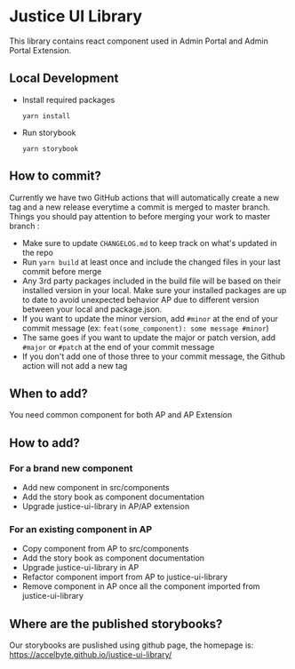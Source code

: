 # Justice UI Library
This library contains react component used in Admin Portal and Admin Portal Extension.

## Local Development

- Install required packages
    ```shell
    yarn install
    ```
- Run storybook
    ```shell
    yarn storybook
    ```

## How to commit?
Currently we have two GitHub actions that will automatically create a new tag and a new release everytime a commit is merged to master branch. 
Things you should pay attention to before merging your work to master branch :
- Make sure to update `CHANGELOG.md` to keep track on what's updated in the repo
- Run `yarn build` at least once and include the changed files in your last commit before merge
- Any 3rd party packages included in the build file will be based on their installed version in your local. Make sure your installed packages are up to date to avoid unexpected behavior AP due to different version between your local and package.json.
- If you want to update the minor version, add `#minor` at the end of your commit message (ex: `feat(some_component): some message #minor`)
- The same goes if you want to update the major or patch version, add `#major` or `#patch` at the end of your commit message
- If you don't add one of those three to your commit message, the Github action will not add a new tag

## When to add?
You need common component for both AP and AP Extension

## How to add?
### For a brand new component
- Add new component in src/components
- Add the story book as component documentation
- Upgrade justice-ui-library in AP/AP extension
### For an existing component in AP
- Copy component from AP to src/components
- Add the story book as component documentation
- Upgrade justice-ui-library in AP
- Refactor component import from AP to justice-ui-library
- Remove component in AP once all the component imported from justice-ui-library

## Where are the published storybooks?
Our storybooks are puslished using github page, the homepage is:
https://accelbyte.github.io/justice-ui-library/